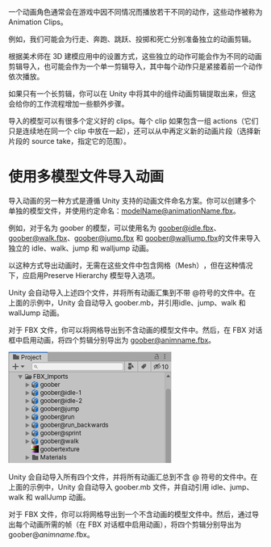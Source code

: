 一个动画角色通常会在游戏中因不同情况而播放若干不同的动作，这些动作被称为Animation Clips。

例如，我们可能会为行走、奔跑、跳跃、投掷和死亡分别准备独立的动画剪辑。 

根据美术师在 3D 建模应用中的设置方式，这些独立的动作可能会作为不同的动画剪辑导入，也可能会作为一个单一剪辑导入，其中每个动作只是紧接着前一个动作依次播放。 

如果只有一个长剪辑，你可以在 Unity 中将其中的组件动画剪辑提取出来，但这会给你的工作流程增加一些额外步骤。

导入的模型可以有很多个定义好的 clips。每个 clip 如果包含一组 actions（它们只是连续地在同一个 clip 中放在一起），还可以从中再定义新的动画片段（选择新片段的 source take，指定它的范围）。

# 使用多模型文件导入动画

导入动画的另一种方式是遵循 Unity 支持的动画文件命名方案。你可以创建多个单独的模型文件，并使用约定命名：​​modelName@animationName.fbx​​。

例如，对于名为 ​​goober​​ 的模型，可以使用名为 ​​goober@idle.fbx​​、​​goober@walk.fbx​​、​​goober@jump.fbx​​ 和 ​​goober@walljump.fbx​​ 的文件来导入独立的 ​​idle​​、​​walk​​、​​jump​​ 和 ​​walljump​​ 动画。

以这种方式导出动画时，无需在这些文件中包含​​网格（Mesh）​​，但在这种情况下，应启用 ​​Preserve Hierarchy​​ ​​模型导入选项​​。

Unity 会自动导入上述四个文件，并将所有动画汇集到不带 ​​@​​ 符号的文件中。在上面的示例中，Unity 会自动导入 ​​goober.mb​​，并引用 ​​idle​​、​​jump​​、​​walk​​ 和 ​​wallJump​​ 动画。

对于 ​​FBX​​ 文件，你可以将网格导出到不含动画的模型文件中。然后，在 FBX 对话框中启用动画，将四个剪辑分别导出为 ​​goober@animname.fbx​​。

![](../Images/animation_at_naming.png)

Unity 会自动导入所有四个文件，并将所有动画汇总到不含 @ 符号的文件中。在上面的示例中，Unity 会自动导入 goober.mb 文件，并自动引用 idle、jump、walk 和 wallJump 动画。

对于 FBX 文件，你可以将网格导出到一个不含动画的模型文件中。然后，通过导出每个动画所需的帧（在 FBX 对话框中启用动画），将四个剪辑分别导出为 goober@_animname_.fbx。
